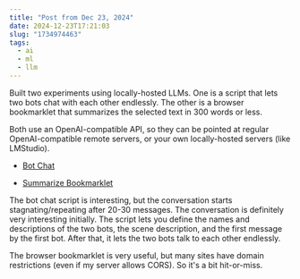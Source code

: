 ```yaml
---
title: "Post from Dec 23, 2024"
date: 2024-12-23T17:21:03
slug: "1734974463"
tags:
  - ai
  - ml
  - llm
---
```


Built two experiments using locally-hosted LLMs. One is a script that lets two bots chat with each other endlessly. The other is a browser bookmarklet that summarizes the selected text in 300 words or less.

Both use an OpenAI-compatible API, so they can be pointed at regular OpenAI-compatible remote servers, or your own locally-hosted servers (like LMStudio).

* [Bot Chat](https://github.com/cmdr2/study/blob/main/ml/botchat.py)

* [Summarize Bookmarklet](https://github.com/cmdr2/study/blob/main/ml/summarize-bookmarklet.js)

The bot chat script is interesting, but the conversation starts stagnating/repeating after 20-30 messages. The conversation is definitely very interesting initially. The script lets you define the names and descriptions of the two bots, the scene description, and the first message by the first bot. After that, it lets the two bots talk to each other endlessly.

The browser bookmarklet is very useful, but many sites have domain restrictions (even if my server allows CORS). So it's a bit hit-or-miss.